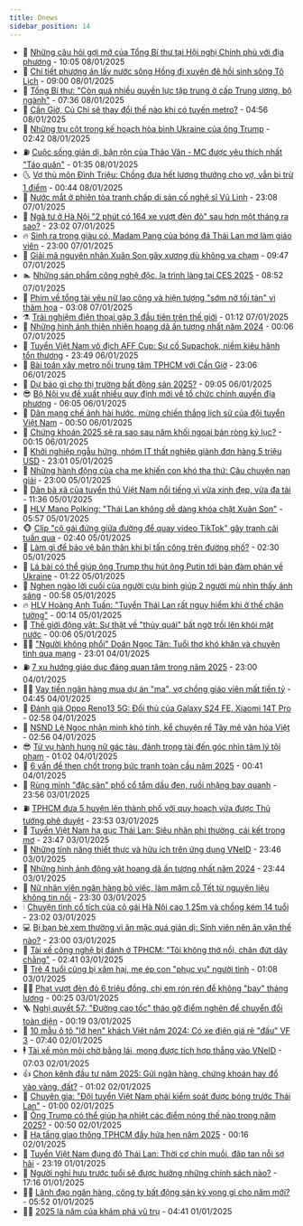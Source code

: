 ```yaml
---
title: Dnews
sidebar_position: 14
---
```


<!-- dantri-dnews:START -->
- 🤠 [Những câu hỏi gợi mở của Tổng Bí thư tại Hội nghị Chính phủ với địa phương](https://dantri.com.vn/xa-hoi/nhung-cau-hoi-goi-mo-cua-tong-bi-thu-tai-hoi-nghi-chinh-phu-voi-dia-phuong-20250108170141837.htm) - 10:05 08/01/2025
- 🌈 [Chi tiết phương án lấy nước sông Hồng đi xuyên đê hồi sinh sông Tô Lịch](https://dantri.com.vn/xa-hoi/chi-tiet-phuong-an-lay-nuoc-song-hong-di-xuyen-de-hoi-sinh-song-to-lich-20250108000819844.htm) - 09:00 08/01/2025
- 🐎 [Tổng Bí thư: &quot;Còn quá nhiều quyền lực tập trung ở cấp Trung ương, bộ ngành&quot;](https://dantri.com.vn/xa-hoi/tong-bi-thu-con-qua-nhieu-quyen-luc-tap-trung-o-cap-trung-uong-bo-nganh-20250108141850500.htm) - 07:36 08/01/2025
- 👹 [Cần Giờ, Củ Chi sẽ thay đổi thế nào khi có tuyến metro?](https://dantri.com.vn/xa-hoi/can-gio-cu-chi-se-thay-doi-the-nao-khi-co-tuyen-metro-20250108031146512.htm) - 04:56 08/01/2025
- 🫶 [Những trụ cột trong kế hoạch hòa bình Ukraine của ông Trump](https://dantri.com.vn/the-gioi/nhung-tru-cot-trong-ke-hoach-hoa-binh-ukraine-cua-ong-trump-20241230164919469.htm) - 02:42 08/01/2025
- ⛽️ [Cuộc sống giản dị, bận rộn của Thảo Vân - MC được yêu thích nhất &quot;Táo quân&quot;](https://dantri.com.vn/giai-tri/cuoc-song-gian-di-ban-ron-cua-thao-van-mc-duoc-yeu-thich-nhat-tao-quan-20250107165631684.htm) - 01:35 08/01/2025
- 🌜 [Vợ thủ môn Đình Triệu: Chồng đưa hết lương thưởng cho vợ, vẫn bị trừ 1 điểm](https://dantri.com.vn/doi-song/vo-thu-mon-dinh-trieu-chong-dua-het-luong-thuong-cho-vo-van-bi-tru-1-diem-20250107210648793.htm) - 00:44 08/01/2025
- 💪 [Nước mắt ở phiên tòa tranh chấp di sản cố nghệ sĩ Vũ Linh](https://dantri.com.vn/phap-luat/nuoc-mat-o-phien-toa-tranh-chap-di-san-co-nghe-si-vu-linh-20250107200854248.htm) - 23:08 07/01/2025
- 🎊 [Ngã tư ở Hà Nội &quot;2 phút có 164 xe vượt đèn đỏ&quot; sau hơn một tháng ra sao?](https://dantri.com.vn/doi-song/nga-tu-o-ha-noi-2-phut-co-164-xe-vuot-den-do-sau-hon-mot-thang-ra-sao-20250107211212080.htm) - 23:02 07/01/2025
- 🔥 [Sinh ra trong giàu có, Madam Pang của bóng đá Thái Lan mơ làm giáo viên](https://dantri.com.vn/giao-duc/sinh-ra-trong-giau-co-madam-pang-cua-bong-da-thai-lan-mo-lam-giao-vien-20250107160604947.htm) - 23:00 07/01/2025
- 👀 [Giải mã nguyên nhân Xuân Son gãy xương dù không va chạm](https://dantri.com.vn/suc-khoe/giai-ma-nguyen-nhan-xuan-son-gay-xuong-du-khong-va-cham-20250107143044607.htm) - 09:47 07/01/2025
- 🏊 [Những sản phẩm công nghệ độc, lạ trình làng tại CES 2025](https://dantri.com.vn/suc-manh-so/nhung-san-pham-cong-nghe-doc-la-trinh-lang-tai-ces-2025-20250107154224516.htm) - 08:52 07/01/2025
- 🥸 [Phim về tổng tài yêu nữ lao công và hiện tượng &quot;sớm nở tối tàn&quot; vì thảm họa](https://dantri.com.vn/giai-tri/phim-ve-tong-tai-yeu-nu-lao-cong-va-hien-tuong-som-no-toi-tan-vi-tham-hoa-20250107021445220.htm) - 03:08 07/01/2025
- ⚗️ [Trải nghiệm điện thoại gập 3 đầu tiên trên thế giới](https://dantri.com.vn/suc-manh-so/trai-nghiem-dien-thoai-gap-3-dau-tien-tren-the-gioi-20250105182706702.htm) - 01:12 07/01/2025
- 🐲 [Những hình ảnh thiên nhiên hoang dã ấn tượng nhất năm 2024](https://dantri.com.vn/khoa-hoc-cong-nghe/nhung-hinh-anh-thien-nhien-hoang-da-an-tuong-nhat-nam-2024-20250106162409673.htm) - 00:06 07/01/2025
- 🌁 [Tuyển Việt Nam vô địch AFF Cup: Sự cố Supachok, niềm kiêu hãnh tổn thương](https://dantri.com.vn/the-thao/tuyen-viet-nam-vo-dich-aff-cup-su-co-supachok-niem-kieu-hanh-ton-thuong-20250107023650188.htm) - 23:49 06/01/2025
- 🧐 [Bài toán xây metro nối trung tâm TPHCM với Cần Giờ](https://dantri.com.vn/xa-hoi/bai-toan-xay-metro-noi-trung-tam-tphcm-voi-can-gio-20250105190447824.htm) - 23:06 06/01/2025
- 👹 [Dự báo gì cho thị trường bất động sản 2025?](https://dantri.com.vn/bat-dong-san/du-bao-gi-cho-thi-truong-bat-dong-san-2025-20241230155916375.htm) - 09:05 06/01/2025
- 😎 [Bộ Nội vụ đề xuất nhiều quy định mới về tổ chức chính quyền địa phương](https://dantri.com.vn/xa-hoi/bo-noi-vu-de-xuat-nhieu-quy-dinh-moi-ve-to-chuc-chinh-quyen-dia-phuong-20250106124743387.htm) - 06:05 06/01/2025
- 🤭 [Dân mạng chế ảnh hài hước, mừng chiến thắng lịch sử của đội tuyển Việt Nam](https://dantri.com.vn/suc-manh-so/dan-mang-che-anh-hai-huoc-mung-chien-thang-lich-su-cua-doi-tuyen-viet-nam-20250106012509944.htm) - 00:50 06/01/2025
- 🦣 [Chứng khoán 2025 sẽ ra sao sau năm khối ngoại bán ròng kỷ lục?](https://dantri.com.vn/kinh-doanh/chung-khoan-2025-se-ra-sao-sau-nam-khoi-ngoai-ban-rong-ky-luc-20250103124808073.htm) - 00:15 06/01/2025
- 🙉 [Khởi nghiệp ngẫu hứng, nhóm IT thất nghiệp giành đơn hàng 5 triệu USD](https://dantri.com.vn/lao-dong-viec-lam/khoi-nghiep-ngau-hung-nhom-it-that-nghiep-gianh-don-hang-5-trieu-usd-20250105105403849.htm) - 23:01 05/01/2025
- 🗽 [Những hành động của cha mẹ khiến con khó tha thứ: Câu chuyện nan giải](https://dantri.com.vn/giao-duc/nhung-hanh-dong-cua-cha-me-khien-con-kho-tha-thu-cau-chuyen-nan-giai-20250105090424893.htm) - 23:00 05/01/2025
- 🐻 [Dàn bà xã của tuyển thủ Việt Nam nổi tiếng vì vừa xinh đẹp, vừa đa tài](https://dantri.com.vn/giai-tri/dan-ba-xa-cua-tuyen-thu-viet-nam-noi-tieng-vi-vua-xinh-dep-vua-da-tai-20250103192215090.htm) - 11:36 05/01/2025
- 🫣 [HLV Mano Polking: &quot;Thái Lan không dễ dàng khóa chặt Xuân Son&quot;](https://dantri.com.vn/the-thao/hlv-mano-polking-thai-lan-khong-de-dang-khoa-chat-xuan-son-20250105124440661.htm) - 05:57 05/01/2025
- 🐵 [Clip &quot;cô gái đứng giữa đường để quay video TikTok&quot; gây tranh cãi tuần qua](https://dantri.com.vn/suc-manh-so/clip-co-gai-dung-giua-duong-de-quay-video-tiktok-gay-tranh-cai-tuan-qua-20250104233404910.htm) - 02:40 05/01/2025
- 🥷 [Làm gì để bảo vệ bản thân khi bị tấn công trên đường phố?](https://dantri.com.vn/xa-hoi/lam-gi-de-bao-ve-ban-than-khi-bi-tan-cong-tren-duong-pho-20250104121800739.htm) - 02:30 05/01/2025
- 🐻 [Lá bài có thể giúp ông Trump thu hút ông Putin tới bàn đàm phán về Ukraine](https://dantri.com.vn/the-gioi/la-bai-co-the-giup-ong-trump-thu-hut-ong-putin-toi-ban-dam-phan-ve-ukraine-20241229173540980.htm) - 01:22 05/01/2025
- 🥸 [Nghẹn ngào lời cuối của người cựu binh giúp 2 người mù nhìn thấy ánh sáng](https://dantri.com.vn/suc-khoe/nghen-ngao-loi-cuoi-cua-nguoi-cuu-binh-giup-2-nguoi-mu-nhin-thay-anh-sang-20250103165412969.htm) - 00:58 05/01/2025
- 🔥 [HLV Hoàng Anh Tuấn: &quot;Tuyển Thái Lan rất nguy hiểm khi ở thế chân tường&quot;](https://dantri.com.vn/the-thao/hlv-hoang-anh-tuan-tuyen-thai-lan-rat-nguy-hiem-khi-o-the-chan-tuong-20250105014714198.htm) - 00:14 05/01/2025
- 🥰 [Thế giới động vật: Sự thật về &quot;thủy quái&quot; bất ngờ trồi lên khỏi mặt nước](https://dantri.com.vn/khoa-hoc-cong-nghe/the-gioi-dong-vat-su-that-ve-thuy-quai-bat-ngo-troi-len-khoi-mat-nuoc-20250105041031574.htm) - 00:06 05/01/2025
- 👨‍🏫 [&quot;Người không phổi&quot; Doãn Ngọc Tân: Tuổi thơ khó khăn và chuyện tình qua mạng](https://dantri.com.vn/doi-song/nguoi-khong-phoi-doan-ngoc-tan-tuoi-tho-kho-khan-va-chuyen-tinh-qua-mang-20250104210727921.htm) - 23:01 04/01/2025
- ⛽️ [7 xu hướng giáo dục đáng quan tâm trong năm 2025](https://dantri.com.vn/giao-duc/7-xu-huong-giao-duc-dang-quan-tam-trong-nam-2025-20250103161252692.htm) - 23:00 04/01/2025
- 🧑‍💻 [Vay tiền ngân hàng mua dự án &quot;ma&quot;, vợ chồng giáo viên mất tiền tỷ](https://dantri.com.vn/phap-luat/vay-tien-ngan-hang-mua-du-an-ma-vo-chong-giao-vien-mat-tien-ty-20250104104107815.htm) - 04:45 04/01/2025
- 💪 [Đánh giá Oppo Reno13 5G: Đối thủ của Galaxy S24 FE, Xiaomi 14T Pro](https://dantri.com.vn/suc-manh-so/danh-gia-oppo-reno13-5g-doi-thu-cua-galaxy-s24-fe-xiaomi-14t-pro-20250103152829470.htm) - 02:58 04/01/2025
- 🔭 [NSND Lệ Ngọc nhận mình khó tính, kể chuyện rể Tây mê văn hóa Việt](https://dantri.com.vn/giai-tri/nsnd-le-ngoc-nhan-minh-kho-tinh-ke-chuyen-re-tay-me-van-hoa-viet-20250104002459911.htm) - 02:56 04/01/2025
- 😎 [Từ vụ hành hung nữ gác tàu, đánh trọng tài đến góc nhìn tâm lý tội phạm](https://dantri.com.vn/xa-hoi/tu-vu-hanh-hung-nu-gac-tau-danh-trong-tai-den-goc-nhin-tam-ly-toi-pham-20250103210611987.htm) - 01:02 04/01/2025
- 🦩 [6 vấn đề then chốt trong bức tranh toàn cầu năm 2025](https://dantri.com.vn/the-gioi/6-van-de-then-chot-trong-buc-tranh-toan-cau-nam-2025-20241227173117420.htm) - 00:41 04/01/2025
- 🐻 [Rùng mình &quot;đặc sản&quot; phố cổ tắm dầu đen, ruồi nhặng bay quanh](https://dantri.com.vn/suc-khoe/rung-minh-dac-san-pho-co-tam-dau-den-ruoi-nhang-bay-quanh-20250104003411384.htm) - 23:56 03/01/2025
- ⛽️ [TPHCM đưa 5 huyện lên thành phố với quy hoạch vừa được Thủ tướng phê duyệt](https://dantri.com.vn/xa-hoi/tphcm-dua-5-huyen-len-thanh-pho-voi-quy-hoach-vua-duoc-thu-tuong-phe-duyet-20250102223443961.htm) - 23:53 03/01/2025
- 📝 [Tuyển Việt Nam hạ gục Thái Lan: Siêu nhân phi thường, cái kết trong mơ](https://dantri.com.vn/the-thao/tuyen-viet-nam-ha-guc-thai-lan-sieu-nhan-phi-thuong-cai-ket-trong-mo-20250104030028185.htm) - 23:47 03/01/2025
- 💯 [Những tính năng thiết thực và hữu ích trên ứng dụng VNeID](https://dantri.com.vn/suc-manh-so/nhung-tinh-nang-thiet-thuc-va-huu-ich-tren-ung-dung-vneid-20250104005410953.htm) - 23:46 03/01/2025
- 🤠 [Những hình ảnh động vật hoang dã ấn tượng nhất năm 2024](https://dantri.com.vn/khoa-hoc-cong-nghe/nhung-hinh-anh-dong-vat-hoang-da-an-tuong-nhat-nam-2024-20250104022105796.htm) - 23:44 03/01/2025
- 🧐 [Nữ nhân viên ngân hàng bỏ việc, làm mâm cỗ Tết từ nguyên liệu không tin nổi](https://dantri.com.vn/lao-dong-viec-lam/nu-nhan-vien-ngan-hang-bo-viec-lam-mam-co-tet-tu-nguyen-lieu-khong-tin-noi-20250103172625336.htm) - 23:30 03/01/2025
- 🕯 [Chuyện tình cổ tích của cô gái Hà Nội cao 1,25m và chồng kém 14 tuổi](https://dantri.com.vn/doi-song/chuyen-tinh-co-tich-cua-co-gai-ha-noi-cao-125m-va-chong-kem-14-tuoi-20250102021745415.htm) - 23:02 03/01/2025
- 💻 [Bị bạn bè xem thường vì ăn mặc quá giản dị: Sinh viên nên ăn vận thế nào?](https://dantri.com.vn/giao-duc/bi-ban-be-xem-thuong-vi-an-mac-qua-gian-di-sinh-vien-nen-an-van-the-nao-20250103100420270.htm) - 23:00 03/01/2025
- 🌋 [Tài xế công nghệ bị đánh ở TPHCM: &quot;Tôi không thở nổi, chân đứt dây chằng&quot;](https://dantri.com.vn/xa-hoi/tai-xe-cong-nghe-bi-danh-o-tphcm-toi-khong-tho-noi-chan-dut-day-chang-20250103014520585.htm) - 02:41 03/01/2025
- 🤖 [Trẻ 4 tuổi cũng bị xâm hại, mẹ ép con &quot;phục vụ&quot; người tình](https://dantri.com.vn/an-sinh/tre-4-tuoi-cung-bi-xam-hai-me-ep-con-phuc-vu-nguoi-tinh-20250102145513402.htm) - 01:08 03/01/2025
- 🧑‍💻 [Phạt vượt đèn đỏ 6 triệu đồng, chị em rón rén để không &quot;bay&quot; tháng lương](https://dantri.com.vn/doi-song/phat-vuot-den-do-6-trieu-dong-chi-em-ron-ren-de-khong-bay-thang-luong-20250102164218858.htm) - 00:25 03/01/2025
- 🪜 [Nghị quyết 57: &quot;Đường cao tốc&quot; tháo gỡ điểm nghẽn để chuyển đổi toàn diện](https://dantri.com.vn/suc-manh-so/nghi-quyet-57-duong-cao-toc-thao-go-diem-nghen-de-chuyen-doi-toan-dien-20250103013549196.htm) - 00:19 03/01/2025
- 🚀 [10 mẫu ô tô &quot;lỡ hẹn&quot; khách Việt năm 2024: Có xe điện giá rẻ &quot;đấu&quot; VF 3](https://dantri.com.vn/o-to-xe-may/10-mau-o-to-lo-hen-khach-viet-nam-2024-co-xe-dien-gia-re-dau-vf-3-20250102140427398.htm) - 07:40 02/01/2025
- 🕴 [Tài xế mòn mỏi chờ bằng lái, mong được tích hợp thẳng vào VNeID](https://dantri.com.vn/xa-hoi/tai-xe-mon-moi-cho-bang-lai-mong-duoc-tich-hop-thang-vao-vneid-20241230164117099.htm) - 07:03 02/01/2025
- 👍 [Chọn kênh đầu tư năm 2025: Gửi ngân hàng, chứng khoán hay đổ vào vàng, đất?](https://dantri.com.vn/kinh-doanh/chon-kenh-dau-tu-nam-2025-gui-ngan-hang-chung-khoan-hay-do-vao-vang-dat-20241230160514215.htm) - 01:02 02/01/2025
- 🥳 [Chuyên gia: &quot;Đội tuyển Việt Nam phải kiểm soát được bóng trước Thái Lan&quot;](https://dantri.com.vn/the-thao/chuyen-gia-doi-tuyen-viet-nam-phai-kiem-soat-duoc-bong-truoc-thai-lan-20250102004335540.htm) - 01:00 02/01/2025
- 🥳 [Ông Trump có thể giúp hạ nhiệt các điểm nóng thế nào trong năm 2025?](https://dantri.com.vn/the-gioi/ong-trump-co-the-giup-ha-nhiet-cac-diem-nong-the-nao-trong-nam-2025-20241230163225449.htm) - 00:50 02/01/2025
- 🦩 [Hạ tầng giao thông TPHCM đầy hứa hẹn năm 2025](https://dantri.com.vn/xa-hoi/ha-tang-giao-thong-tphcm-day-hua-hen-nam-2025-20241231202326598.htm) - 00:16 02/01/2025
- 🗽 [Tuyển Việt Nam đụng độ Thái Lan: Thời cơ chín muồi, đập tan nỗi sợ hãi](https://dantri.com.vn/the-thao/tuyen-viet-nam-dung-do-thai-lan-thoi-co-chin-muoi-dap-tan-noi-so-hai-20250102020708352.htm) - 23:19 01/01/2025
- 🤖 [Người nghỉ hưu trước tuổi sẽ được hưởng những chính sách nào?](https://dantri.com.vn/xa-hoi/nguoi-nghi-huu-truoc-tuoi-se-duoc-huong-nhung-chinh-sach-nao-20250101170350622.htm) - 17:16 01/01/2025
- 🧑‍🏫 [Lãnh đạo ngân hàng, công ty bất động sản kỳ vọng gì cho năm mới?](https://dantri.com.vn/kinh-doanh/lanh-dao-ngan-hang-cong-ty-bat-dong-san-ky-vong-gi-cho-nam-moi-20241228223436775.htm) - 05:52 01/01/2025
- 👨‍🏫 [2025 là năm của khám phá vũ trụ](https://dantri.com.vn/khoa-hoc-cong-nghe/2025-la-nam-cua-kham-pha-vu-tru-20250101061340611.htm) - 04:41 01/01/2025<!-- dantri-dnews:END -->
